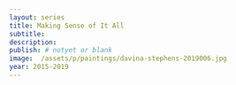 ```yaml
---
layout: series
title: Making Sense of It All
subtitle:
description:
publish: # notyet or blank
image:  /assets/p/paintings/davina-stephens-2019006.jpg
year: 2015-2019
---
```

